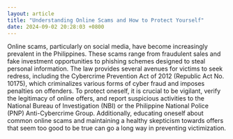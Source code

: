 ```yaml
---
layout: article
title: "Understanding Online Scams and How to Protect Yourself"
date: 2024-09-02 20:28:03 +0800
---
```


<p>Online scams, particularly on social media, have become increasingly prevalent in the Philippines. These scams range from fraudulent sales and fake investment opportunities to phishing schemes designed to steal personal information. The law provides several avenues for victims to seek redress, including the Cybercrime Prevention Act of 2012 (Republic Act No. 10175), which criminalizes various forms of cyber fraud and imposes penalties on offenders. To protect oneself, it is crucial to be vigilant, verify the legitimacy of online offers, and report suspicious activities to the National Bureau of Investigation (NBI) or the Philippine National Police (PNP) Anti-Cybercrime Group. Additionally, educating oneself about common online scams and maintaining a healthy skepticism towards offers that seem too good to be true can go a long way in preventing victimization.</p>